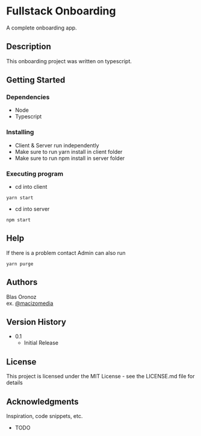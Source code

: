 # Fullstack Onboarding
A complete onboarding app.

## Description
This onboarding project was written on typescript.

## Getting Started

### Dependencies

* Node
* Typescript

### Installing

* Client & Server run independently 
* Make sure to run yarn install in client folder
* Make sure to run npm install in server folder

### Executing program

* cd into client
```
yarn start
```

* cd into server
```
npm start
```

## Help

If there is a problem contact Admin can also run
```
yarn purge
```

## Authors

Blas Oronoz  
ex. [@macizomedia](https://twitter.com/macizomedia)

## Version History

* 0.1
    * Initial Release

## License

This project is licensed under the MIT License - see the LICENSE.md file for details

## Acknowledgments

Inspiration, code snippets, etc.
* TODO